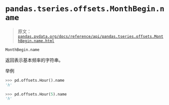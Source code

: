 # `pandas.tseries.offsets.MonthBegin.name`

> 原文：[`pandas.pydata.org/docs/reference/api/pandas.tseries.offsets.MonthBegin.name.html`](https://pandas.pydata.org/docs/reference/api/pandas.tseries.offsets.MonthBegin.name.html)

```py
MonthBegin.name
```

返回表示基本频率的字符串。

举例

```py
>>> pd.offsets.Hour().name
'h' 
```

```py
>>> pd.offsets.Hour(5).name
'h' 
```
